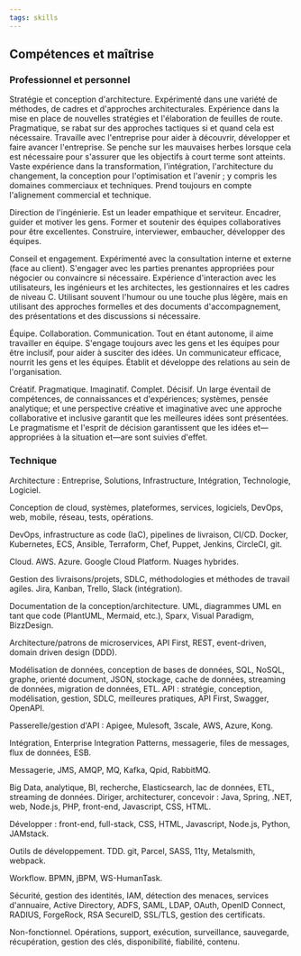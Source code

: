 ```yaml
---
tags: skills
---
```


## Compétences et maîtrise
### Professionnel et personnel

Stratégie et conception d'architecture. Expérimenté dans une variété de méthodes, de cadres et d'approches architecturales. Expérience dans la mise en place de nouvelles stratégies et l'élaboration de feuilles de route. Pragmatique, se rabat sur des approches tactiques si et quand cela est nécessaire. Travaille avec l'entreprise pour aider à découvrir, développer et faire avancer l'entreprise. Se penche sur les mauvaises herbes lorsque cela est nécessaire pour s'assurer que les objectifs à court terme sont atteints. Vaste expérience dans la transformation, l'intégration, l'architecture du changement, la conception pour l'optimisation et l'avenir ; y compris les domaines commerciaux et techniques. Prend toujours en compte l'alignement commercial et technique.

Direction de l'ingénierie. Est un leader empathique et serviteur. Encadrer, guider et motiver les gens. Former et soutenir des équipes collaboratives pour être excellentes. Construire, interviewer, embaucher, développer des équipes.

Conseil et engagement. Expérimenté avec la consultation interne et externe (face au client). S'engager avec les parties prenantes appropriées pour négocier ou convaincre si nécessaire. Expérience d'interaction avec les utilisateurs, les ingénieurs et les architectes, les gestionnaires et les cadres de niveau C. Utilisant souvent l'humour ou une touche plus légère, mais en utilisant des approches formelles et des documents d'accompagnement, des présentations et des discussions si nécessaire.

Équipe. Collaboration. Communication. Tout en étant autonome, il aime travailler en équipe. S'engage toujours avec les gens et les équipes pour être inclusif, pour aider à susciter des idées. Un communicateur efficace, nourrit les gens et les équipes. Établit et développe des relations au sein de l'organisation.

Créatif. Pragmatique. Imaginatif. Complet. Décisif. Un large éventail de compétences, de connaissances et d'expériences; systèmes, pensée analytique; et une perspective créative et imaginative avec une approche collaborative et inclusive garantit que les meilleures idées sont présentées. Le pragmatisme et l'esprit de décision garantissent que les idées et&mdash;appropriées à la situation et&mdash;are sont suivies d'effet.

### Technique

Architecture : Entreprise, Solutions, Infrastructure, Intégration, Technologie, Logiciel.

Conception de cloud, systèmes, plateformes, services, logiciels, DevOps, web, mobile, réseau, tests, opérations.

DevOps, infrastructure as code (IaC), pipelines de livraison, CI/CD.
Docker, Kubernetes, ECS, Ansible, Terraform, Chef, Puppet, Jenkins, CircleCI, git.

Cloud. AWS. Azure. Google Cloud Platform. Nuages hybrides.

Gestion des livraisons/projets, SDLC, méthodologies et méthodes de travail agiles. Jira, Kanban, Trello, Slack (intégration).

Documentation de la conception/architecture. UML, diagrammes UML en tant que code (PlantUML, Mermaid, etc.), Sparx, Visual Paradigm, BizzDesign.

Architecture/patrons de microservices, API First, REST, event-driven, domain driven design (DDD).

Modélisation de données, conception de bases de données, SQL, NoSQL, graphe, orienté document, JSON, stockage, cache de données, streaming de données, migration de données, ETL.
API : stratégie, conception, modélisation, gestion, SDLC, meilleures pratiques, API First, Swagger, OpenAPI.

Passerelle/gestion d'API : Apigee, Mulesoft, 3scale, AWS, Azure, Kong.

Intégration, Enterprise Integration Patterns, messagerie, files de messages, flux de données, ESB.

Messagerie, JMS, AMQP, MQ, Kafka, Qpid, RabbitMQ.

Big Data, analytique, BI, recherche, Elasticsearch, lac de données, ETL, streaming de données.
Diriger, architecturer, concevoir : Java, Spring, .NET, web, Node.js, PHP, front-end, Javascript, CSS, HTML.

Développer : front-end, full-stack, CSS, HTML, Javascript, Node.js, Python, JAMstack.

Outils de développement. TDD. git, Parcel, SASS, 11ty, Metalsmith, webpack.

Workflow. BPMN, jBPM, WS-HumanTask.

Sécurité, gestion des identités, IAM, détection des menaces, services d'annuaire, Active Directory, ADFS, SAML, LDAP, OAuth, OpenID Connect, RADIUS, ForgeRock, RSA SecureID, SSL/TLS, gestion des certificats.

Non-fonctionnel. Opérations, support, exécution, surveillance, sauvegarde, récupération, gestion des clés, disponibilité, fiabilité, contenu.


